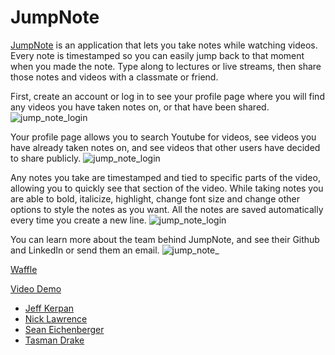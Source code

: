 # JumpNote

[JumpNote](http://jumpnote.herokuapp.com/) is an application that lets you take notes while watching videos. Every note is timestamped so you can easily jump back to that moment when you made the note. Type along to lectures or live streams, then share those notes and videos with a classmate or friend.

First, create an account or log in to see your profile page where you will find any videos you have taken notes on, or that have been shared.
![jump_note_login](/public/images/jump_note_login.png)


Your profile page allows you to search Youtube for videos, see videos you have already taken notes on, and see videos that other users have decided to share publicly.
![jump_note_login](/public/images/jump_note_profile.png)

Any notes you take are timestamped and tied to specific parts of the video, allowing you to quickly see that section of the video. While taking notes you are able to bold, italicize, highlight, change font size and change other options to style the notes as you want.  All the notes are saved automatically every time you create a new line.
![jump_note_login](/public/images/jump_note_notes.png)

You can learn more about the team behind JumpNote, and see their Github and LinkedIn or send them an email.
![jump_note_](/public/images/jump_note_about.png)

[Waffle](https://waffle.io/speichs/Q2Project)

[Video Demo](https://youtu.be/86waGNEmo5Q)

* [Jeff Kerpan](https://github.com/JeffKerpan)
* [Nick Lawrence](https://github.com/wallytreats)
* [Sean Eichenberger](https://github.com/speichs/)
* [Tasman Drake](https://github.com/tasmandrake)
